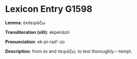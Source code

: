 # Lexicon Entry G1598

**Lemma**: ἐκπειράζω

**Transliteration (xlit)**: ekpeirázō

**Pronunciation**: ek-pi-rad'-zo

**Description**:
from ἐκ and πειράζω; to test thoroughly:--tempt.
